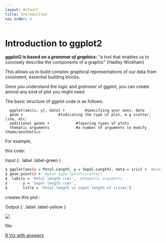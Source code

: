 ```yaml
---
layout: default
title: Introduction
nav_order: 4
---
```

# Introduction to ggplot2

**ggplot2 is based on a *grammar of graphics*:**
"a tool that enables us to concisely describe the components of a graphic" (Hadley Wickham)

This allows us to build complex graphical representations of our data from consistent, essential building blocks. 

Once you understand the *logic* and *grammar* of ggplot, you can create almost any kind of plot you might need. 

The basic structure of ggplot code is as follows: 

```
  ggplot(aes(x, y), data) +     	#specifying your axes, data
  geom +				#indicating the type of plot, e.g scatter, line, etc. 
  additional geoms +   			#layering types of plots 
  thematic arguments  			#a number of arguments to modify theme/aesthetics
```

For example, 

this code: 

Input
{: .label .label-green }
```sh
$ ggplot(aes(x = Petal.Length, y = Sepal.Length), data = iris) +  #axes and data
$ geom_point() +  #plot type (point/scatter)
$  labs(x = 'Petal length (cm)',  #thematic arguments 
$       y = 'Sepal length (cm)', 
$       title = 'Petal length vs sepal length of irises')
```

creates this plot : 

Output
{: .label .label-yellow }

![](https://ubc-library-rc.github.io/R-viz/content/images/Rplot.png)


file: 

[R Viz with answers](https://ubc-library-rc.github.io/R-viz/content/R_Viz_NEW.Rmd)
